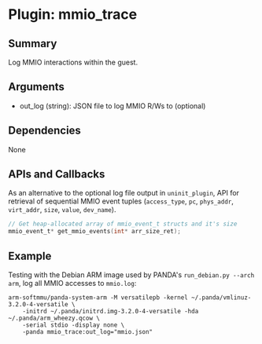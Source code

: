 Plugin: mmio_trace
===========

Summary
-------

Log MMIO interactions within the guest.

Arguments
---------

* out_log (string): JSON file to log MMIO R/Ws to (optional)

Dependencies
------------

None

APIs and Callbacks
------------------

As an alternative to the optional log file output in `uninit_plugin`, API for retrieval of sequential MMIO event tuples (`access_type`, `pc`, `phys_addr`, `virt_addr`, `size`, `value`, `dev_name`).


```c
// Get heap-allocated array of mmio_event_t structs and it's size
mmio_event_t* get_mmio_events(int* arr_size_ret);
```

Example
-------

Testing with the Debian ARM image used by PANDA's `run_debian.py --arch arm`, log all MMIO accesses to `mmio.log`:

```
arm-softmmu/panda-system-arm -M versatilepb -kernel ~/.panda/vmlinuz-3.2.0-4-versatile \
    -initrd ~/.panda/initrd.img-3.2.0-4-versatile -hda ~/.panda/arm_wheezy.qcow \
    -serial stdio -display none \
    -panda mmio_trace:out_log="mmio.json"
```
